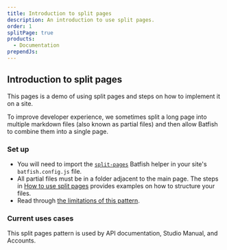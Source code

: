 ```yaml
---
title: Introduction to split pages
description: An introduction to use split pages.
order: 1
splitPage: true
products:
  - Documentation
prependJs:
---
```


## Introduction to split pages

This pages is a demo of using split pages and steps on how to implement it on a site.

To improve developer experience, we sometimes split a long page into multiple markdown files (also known as partial files) and then allow Batfish to combine them into a single page.

### Set up

- You will need to import the [`split-pages`](../batfish-helpers/#split-pages) Batfish helper in your site's `batfish.config.js` file.
- All partial files must be in a folder adjacent to the main page. The steps in [How to use split pages](#how-to-use-split-pages) provides examples on how to structure your files.
- Read through [the limitations of this pattern](#limitations).

### Current uses cases

This split pages pattern is used by API documentation, Studio Manual, and Accounts.
